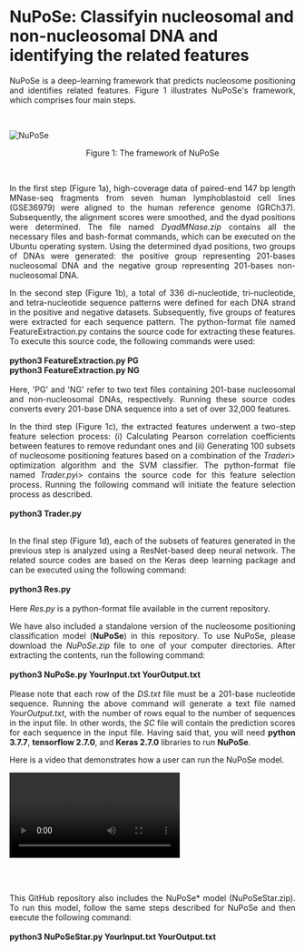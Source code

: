 # NuPoSe: Classifyin nucleosomal and non-nucleosomal DNA and identifying the related features

<p align='justify'> 
NuPoSe is a deep-learning framework that predicts nucleosome positioning and identifies related features. Figure 1 illustrates NuPoSe's framework, which comprises four main steps.
</p><br>

![NuPoSe](https://github.com/MasoudiYosef/NuPoSe/assets/83264279/73dd3cd5-7a70-4d45-8b58-1047fb2c4296)
<p align='center'>Figure 1: The framework of NuPoSe</p><br>

<p align='justify'>
In the first step (Figure 1a), high-coverage data of paired-end 147 bp length MNase-seq fragments from seven human lymphoblastoid cell lines (GSE36979) were aligned to the human reference genome (GRCh37). Subsequently, the alignment scores were smoothed, and the dyad positions were determined. The file named <i>DyadMNase.zip</i> contains all the necessary files and bash-format commands, which can be executed on the Ubuntu operating system. Using the determined dyad positions, two groups of DNAs were generated: the positive group representing 201-bases nucleosomal DNA and the negative group representing 201-bases non-nucleosomal DNA.
</p>


<p align='justify'>
In the second step (Figure 1b), a total of 336 di-nucleotide, tri-nucleotide, and tetra-nucleotide sequence patterns were defined for each DNA strand in the positive and negative datasets. Subsequently, five groups of features were extracted for each sequence pattern. The python-format file named FeatureExtraction.py contains the source code for extracting these features. To execute this source code, the following commands were used:
  <br><br>
<b>python3 FeatureExtraction.py PG<br>
python3 FeatureExtraction.py NG</b>
  <br><br>
Here, 'PG' and 'NG' refer to two text files containing 201-base nucleosomal and non-nucleosomal DNAs, respectively. Running these source codes converts every 201-base DNA sequence into a set of over 32,000 features.
</p>

<p align='justify'>
In the third step (Figure 1c), the extracted features underwent a two-step feature selection process: (i) Calculating Pearson correlation coefficients between features to remove redundant ones and (ii) Generating 100 subsets of nucleosome positioning features based on a combination of the <i>Trader</i>i> optimization algorithm and the SVM classifier. The python-format file named <i>Trader.py</i>i> contains the source code for this feature selection process. Running the following command will initiate the feature selection process as described.<br><br>
  <b>python3 Trader.py</b><br><br>
</p>

<p align='justify'>
In the final step (Figure 1d), each of the subsets of features generated in the previous step is analyzed using a ResNet-based deep neural network. The related source codes are based on the Keras deep learning package and can be executed using the following command:<br><br>
  <b>python3 Res.py</b><br><br>
  Here <i>Res.py</i> is a python-format file available in the current repository.
</p>

<p align='justify'>
We have also included a standalone version of the nucleosome positioning classification model (<b>NuPoSe</b>) in this repository. To use NuPoSe, please download the <i>NuPoSe.zip</i> file to one of your computer directories. After extracting the contents, run the following command: <br><br>
<b>python3 NuPoSe.py YourInput.txt YourOutput.txt</b><br><br>
Please note that each row of the <i>DS.txt</i> file must be a 201-base nucleotide sequence. Running the above command will generate a text file named <i>YourOutput.txt</i>, with the number of rows equal to the number of sequences in the input file. In other words, the <i>SC</i> file will contain the prediction scores for each sequence in the input file. Having said that, you will need <b>python 3.7.7</b>, <b>tensorflow 2.7.0</b>, and <b>Keras 2.7.0</b> libraries to run <b>NuPoSe</b>.
</p>

<p align='justify'>
Here is a video that demonstrates how a user can run the NuPoSe model.<br>

  <video src="https://github.com/user-attachments/assets/8eaf6693-9d38-407a-b45b-ef4d43b5779e"></video>
</p>
<br><br>
<p align='justify'>
This GitHub repository also includes the NuPoSe* model (NuPoSeStar.zip). To run this model, follow the same steps described for NuPoSe and then execute the following command:<br><br>
<b>python3 NuPoSeStar.py YourInput.txt YourOutput.txt</b>
</p>
